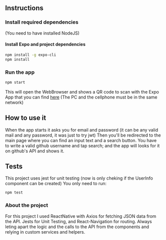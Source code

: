 ## Instructions

### Install required dependencies
(You need to have installed NodeJS)
#### Install Expo and project dependencies
```bash
npm install -g expo-cli
npm install
```
### Run the app
```bash
npm start
```
This will open the WebBrowser and shows a QR code to scan with the Expo App
that you can find [here](https://play.google.com/store/apps/details?id=host.exp.exponent&hl=es)
(The PC and the cellphone must be in the same network)

## How to use it
When the app starts it asks you for email and password (it can be any valid mail and any password, it was just to try jwt)
Then you'll be redirected to the main page where you can find an input text and a search button.
You have to write a valid github username and tap search; and the app will looks for it on github's API and shows it.

## Tests
This project uses jest for unit testing (now is only cheking if the UserInfo component can be created)
You only need to run:
```bash
npm test
``` 

### About the project
For this project I used ReactNative with Axios for fetching JSON data from the API.
Jests for Unit Testing, and React-Navigation for routing.
Always leting apart the logic and the calls to the API from the components and relying in custom services and helpers.

